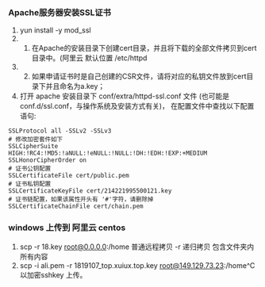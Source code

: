 ### Apache服务器安装SSL证书
1. yun install -y  mod_ssl
2. 1. 在Apache的安装目录下创建cert目录，并且将下载的全部文件拷贝到cert目录中。(阿里云 默认位置 /etc/httpd
2. 2. 如果申请证书时是自己创建的CSR文件，请将对应的私钥文件放到cert目录下并且命名为a.key；
3. 打开 apache 安装目录下 conf/extra/httpd-ssl.conf 文件 (也可能是conf.d/ssl.conf，与操作系统及安装方式有关)， 在配置文件中查找以下配置语句:
```# 添加 SSL 协议支持协议，去掉不安全的协议
SSLProtocol all -SSLv2 -SSLv3
# 修改加密套件如下
SSLCipherSuite HIGH:!RC4:!MD5:!aNULL:!eNULL:!NULL:!DH:!EDH:!EXP:+MEDIUM
SSLHonorCipherOrder on
# 证书公钥配置
SSLCertificateFile cert/public.pem
# 证书私钥配置
SSLCertificateKeyFile cert/214221995500121.key
# 证书链配置，如果该属性开头有 '#'字符，请删除掉
SSLCertificateChainFile cert/chain.pem
```
### windows 上传到 阿里云 centos
1. scp -r 18.key root@0.0.0.0:/home 普通远程拷贝 -r 递归拷贝 包含文件夹内所有内容
2. scp -i ali.pem -r 1819107_top.xuiux.top.key root@149.129.73.23:/home^C 以加密sshkey 上传。

